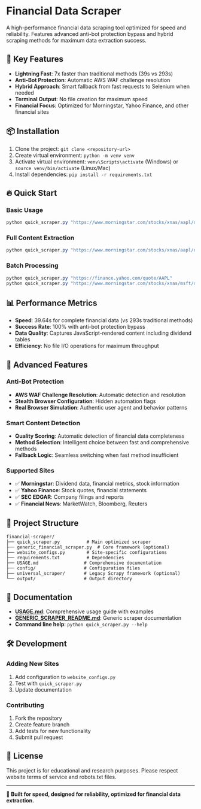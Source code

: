 # Financial Data Scraper

A high-performance financial data scraping tool optimized for speed and reliability. Features advanced anti-bot protection bypass and hybrid scraping methods for maximum data extraction success.

## 🚀 Key Features

- **Lightning Fast**: 7x faster than traditional methods (39s vs 293s)
- **Anti-Bot Protection**: Automatic AWS WAF challenge resolution
- **Hybrid Approach**: Smart fallback from fast requests to Selenium when needed
- **Terminal Output**: No file creation for maximum speed
- **Financial Focus**: Optimized for Morningstar, Yahoo Finance, and other financial sites

## 📦 Installation

1. Clone the project: `git clone <repository-url>`
2. Create virtual environment: `python -m venv venv`
3. Activate virtual environment: `venv\Scripts\activate` (Windows) or `source venv/bin/activate` (Linux/Mac)
4. Install dependencies: `pip install -r requirements.txt`

## 🔥 Quick Start

### Basic Usage
```powershell
python quick_scraper.py "https://www.morningstar.com/stocks/xnas/aapl/dividends"
```

### Full Content Extraction
```powershell
python quick_scraper.py "https://www.morningstar.com/stocks/xnas/aapl/dividends" full
```

### Batch Processing
```powershell
python quick_scraper.py "https://finance.yahoo.com/quote/AAPL"
python quick_scraper.py "https://www.morningstar.com/stocks/xnas/msft/dividends"
```

## 📊 Performance Metrics

- **Speed**: 39.64s for complete financial data (vs 293s traditional methods)
- **Success Rate**: 100% with anti-bot protection bypass
- **Data Quality**: Captures JavaScript-rendered content including dividend tables
- **Efficiency**: No file I/O operations for maximum throughput

## 🔧 Advanced Features

### Anti-Bot Protection
- **AWS WAF Challenge Resolution**: Automatic detection and resolution
- **Stealth Browser Configuration**: Hidden automation flags
- **Real Browser Simulation**: Authentic user agent and behavior patterns

### Smart Content Detection
- **Quality Scoring**: Automatic detection of financial data completeness
- **Method Selection**: Intelligent choice between fast and comprehensive methods
- **Fallback Logic**: Seamless switching when fast method insufficient

### Supported Sites
- ✅ **Morningstar**: Dividend data, financial metrics, stock information
- ✅ **Yahoo Finance**: Stock quotes, financial statements
- ✅ **SEC EDGAR**: Company filings and reports
- ✅ **Financial News**: MarketWatch, Bloomberg, Reuters

## 📁 Project Structure

```
financial-scraper/
├── quick_scraper.py          # Main optimized scraper
├── generic_financial_scraper.py  # Core framework (optional)
├── website_configs.py        # Site-specific configurations  
├── requirements.txt          # Dependencies
├── USAGE.md                 # Comprehensive documentation
├── config/                  # Configuration files
├── universal_scraper/       # Legacy Scrapy framework (optional)
└── output/                  # Output directory
```

## 📖 Documentation

- **[USAGE.md](USAGE.md)**: Comprehensive usage guide with examples
- **[GENERIC_SCRAPER_README.md](GENERIC_SCRAPER_README.md)**: Generic scraper documentation
- **Command line help**: `python quick_scraper.py --help`

## 🛠️ Development

### Adding New Sites
1. Add configuration to `website_configs.py`
2. Test with `quick_scraper.py`
3. Update documentation

### Contributing
1. Fork the repository
2. Create feature branch
3. Add tests for new functionality
4. Submit pull request

## 📜 License

This project is for educational and research purposes. Please respect website terms of service and robots.txt files.

---

**🚀 Built for speed, designed for reliability, optimized for financial data extraction.**


